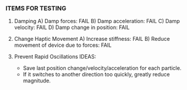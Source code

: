 ### ITEMS FOR TESTING

1. Damping
  A) Damp forces: FAIL
  B) Damp acceleration: FAIL
  C) Damp velocity: FAIL
  D) Damp change in position: FAIL

2. Change Haptic Movement
  A) Increase stiffness: FAIL
  B) Reduce movement of device due to forces: FAIL

3. Prevent Rapid Oscillations
  IDEAS:
    - Save last position change/velocity/acceleration for each particle.
    - If it switches to another direction too quickly, greatly reduce magnitude.
